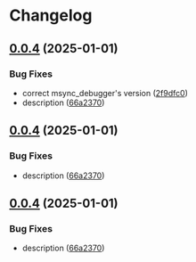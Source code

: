 # Changelog

## [0.0.4](https://github.com/Mooling0602/MSyncSubpacks/compare/msync_debugger-v0.0.3...msync_debugger-v0.0.4) (2025-01-01)


### Bug Fixes

* correct msync_debugger's version ([2f9dfc0](https://github.com/Mooling0602/MSyncSubpacks/commit/2f9dfc03b95169ea464a746075a65bc58bf59a4c))
* description ([66a2370](https://github.com/Mooling0602/MSyncSubpacks/commit/66a2370d7b8eb1b60c25709cd487e2137e8f2088))

## [0.0.4](https://github.com/Mooling0602/MSyncSubpacks/compare/msync_debugger-v0.0.3...msync_debugger-v0.0.4) (2025-01-01)


### Bug Fixes

* description ([66a2370](https://github.com/Mooling0602/MSyncSubpacks/commit/66a2370d7b8eb1b60c25709cd487e2137e8f2088))

## [0.0.4](https://github.com/Mooling0602/MSyncSubpacks/compare/msync_debugger-v0.0.3...msync_debugger-v0.0.4) (2025-01-01)


### Bug Fixes

* description ([66a2370](https://github.com/Mooling0602/MSyncSubpacks/commit/66a2370d7b8eb1b60c25709cd487e2137e8f2088))

